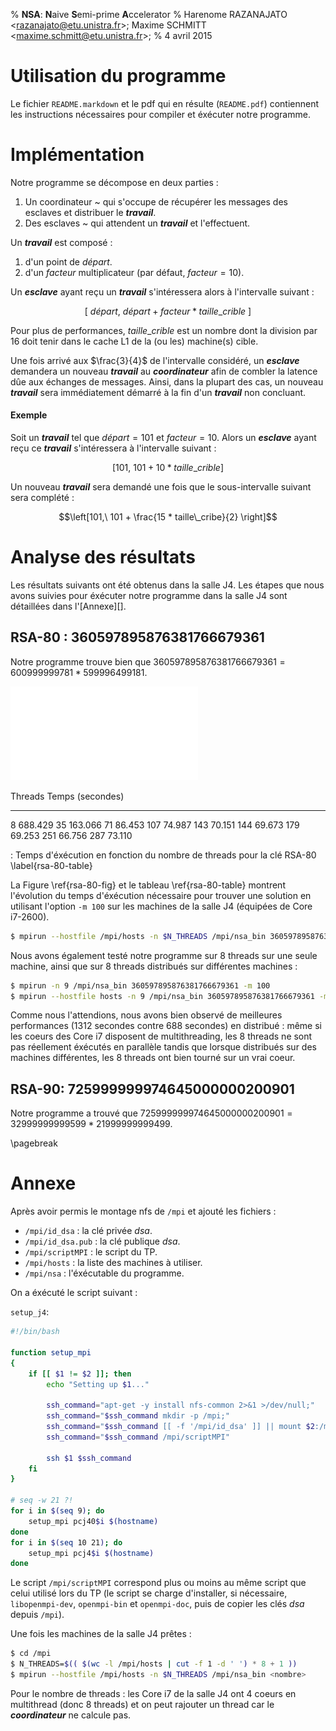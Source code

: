 % **NSA**: **N**aive **S**emi-prime **A**ccelerator
% Harenome RAZANAJATO <<razanajato@etu.unistra.fr>>;
  Maxime SCHMITT <<maxime.schmitt@etu.unistra.fr>>;
% 4 avril 2015

Utilisation du programme
========================

Le fichier `README.markdown` et le pdf qui en résulte (`README.pdf`) contiennent
les instructions nécessaires pour compiler et éxécuter notre programme.

Implémentation
==============

Notre programme se décompose en deux parties :

1. Un coordinateur
  ~ qui s'occupe de récupérer les messages des esclaves et distribuer le
    ***travail***.
2. Des esclaves
  ~ qui attendent un ***travail*** et l'effectuent.

Un ***travail*** est composé :

1. d'un point de $départ$.
2. d'un $facteur$ multiplicateur (par défaut, $facteur = 10$).

Un ***esclave*** ayant reçu un ***travail*** s'intéressera alors à l'intervalle
suivant :

$$\left[\ départ,\ départ + facteur * taille\_crible\ \right]$$

Pour plus de performances, $taille\_crible$ est un nombre dont la division par
$16$ doit tenir dans le cache L1 de la (ou les) machine(s) cible.

Une fois arrivé aux $\frac{3}{4}$ de l'intervalle considéré, un ***esclave***
demandera un nouveau ***travail*** au ***coordinateur*** afin de combler la
latence dûe aux échanges de messages. Ainsi, dans la plupart des cas, un nouveau
***travail*** sera immédiatement démarré à la fin d'un ***travail*** non
concluant.

#### Exemple

Soit un ***travail*** tel que $départ = 101$ et $facteur = 10$. Alors un
***esclave*** ayant reçu ce ***travail*** s'intéressera à l'intervalle suivant :

$$\left[101,\ 101 + 10 * taille\_crible \right]$$

Un nouveau ***travail*** sera demandé une fois que le sous-intervalle suivant 
sera complété :

$$\left[101,\ 101 + \frac{15 * taille\_cribe}{2} \right]$$

Analyse des résultats
=====================

Les résultats suivants ont été obtenus dans la salle J4. Les étapes que nous
avons suivies pour éxécuter notre programme dans la salle J4 sont détaillées
dans l'[Annexe][].

RSA-80 : $360597895876381766679361$
-----------------------------------

Notre programme trouve bien que
$360597895876381766679361 = 600999999781 * 599996499181$.

![Temps d'éxécution en fonction du nombre de threads pour la clé RSA-80 \label{rsa-80-fig}](rsa-80-graph.pdf)

Threads         Temps (secondes)
-------         ----------------
8               688.429
35              163.066
71              86.453
107             74.987
143             70.151
144             69.673
179             69.253
251             66.756
287             73.110

: Temps d'éxécution en fonction du nombre de threads pour la clé RSA-80 \label{rsa-80-table}

La Figure \ref{rsa-80-fig} et le tableau \ref{rsa-80-table} montrent l'évolution
du temps d'éxécution nécessaire pour trouver une solution en utilisant l'option
`-m 100` sur les machines de la salle J4 (équipées de Core i7-2600).

```bash
$ mpirun --hostfile /mpi/hosts -n $N_THREADS /mpi/nsa_bin 360597895876381766679361 -m 100
```

Nous avons également testé notre programme sur 8 threads sur une seule machine,
ainsi que sur 8 threads distribués sur différentes machines :

```bash
$ mpirun -n 9 /mpi/nsa_bin 360597895876381766679361 -m 100
$ mpirun --hostfile hosts -n 9 /mpi/nsa_bin 360597895876381766679361 -m 100
```

Comme nous l'attendions, nous avons bien observé de meilleures performances
(1312 secondes contre 688 secondes) en distribué : même si les coeurs des
Core i7 disposent de multithreading, les 8 threads ne sont pas réellement
éxécutés en parallèle tandis que lorsque distribués sur des machines différentes,
les 8 threads ont bien tourné sur un vrai coeur.

RSA-90: $725999999974645000000200901$
-------------------------------------

Notre programme a trouvé que
$725999999974645000000200901 = 32999999999599 * 21999999999499$.

\pagebreak

Annexe
======

Après avoir permis le montage nfs de `/mpi` et ajouté les fichiers :

- `/mpi/id_dsa` : la clé privée *dsa*.
- `/mpi/id_dsa.pub` : la clé publique *dsa*.
- `/mpi/scriptMPI` : le script du TP.
- `/mpi/hosts` : la liste des machines à utiliser.
- `/mpi/nsa` : l'éxécutable du programme.

On a éxécuté le script suivant :

`setup_j4`:

```bash
#!/bin/bash

function setup_mpi
{
    if [[ $1 != $2 ]]; then
        echo "Setting up $1..."

        ssh_command="apt-get -y install nfs-common 2>&1 >/dev/null;"
        ssh_command="$ssh_command mkdir -p /mpi;"
        ssh_command="$ssh_command [[ -f '/mpi/id_dsa' ]] || mount $2:/mpi /mpi"
        ssh_command="$ssh_command /mpi/scriptMPI"

        ssh $1 $ssh_command
    fi
}

# seq -w 21 ?!
for i in $(seq 9); do
    setup_mpi pcj40$i $(hostname)
done
for i in $(seq 10 21); do
    setup_mpi pcj4$i $(hostname)
done
```

Le script `/mpi/scriptMPI` correspond plus ou moins au même script que celui
utilisé lors du TP (le script se charge d'installer, si nécessaire,
`libopenmpi-dev`, `openmpi-bin` et `openmpi-doc`, puis de copier les clés *dsa*
depuis `/mpi`).

Une fois les machines de la salle J4 prêtes :

```bash
$ cd /mpi
$ N_THREADS=$(( $(wc -l /mpi/hosts | cut -f 1 -d ' ') * 8 + 1 ))
$ mpirun --hostfile /mpi/hosts -n $N_THREADS /mpi/nsa_bin <nombre>
```

Pour le nombre de threads : les Core i7 de la salle J4 ont 4 coeurs en
multithread (donc 8 threads) et on peut rajouter un thread car le
***coordinateur*** ne calcule pas.
